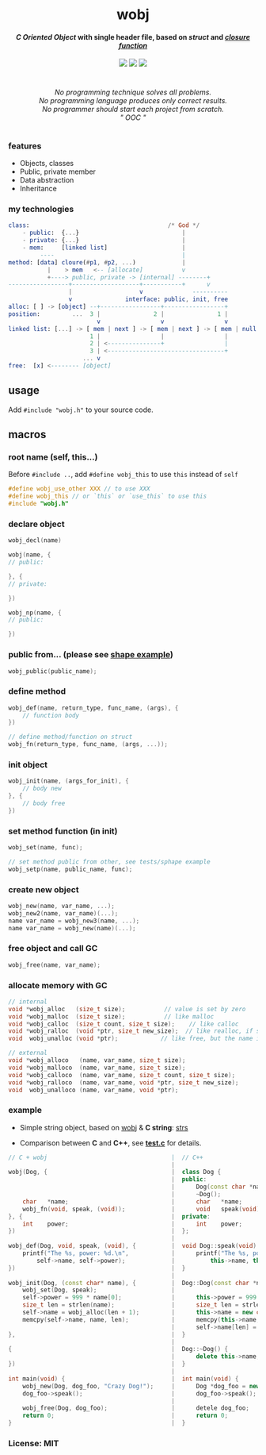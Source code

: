 <p align="center">
    <h1 align="center">wobj</h1>
    <h4 align="center">
        <i>C Oriented Object</i> with single header file, based on <i>struct</i> and <a href="https://github.com/yulon/clofn" target="_blank"><i>closure function</i></a>
    </h4>
    <p align="center">
        <a href="https://travis-ci.org/wy3/wobj" target="_blank"><img src="https://travis-ci.org/wy3/wobj.svg?branch=master"></a>
        <a href="#"><img src="https://img.shields.io/badge/gc-✓-brightgreen.svg"></a>
        <a href="#"><img src="https://img.shields.io/badge/os-cross--platform-blue.svg"></a>
    </p>
    <h1></h1>
    <p align="center">
        <i>No programming technique solves all problems.</i><br>
        <i>No programming language produces only correct results.</i><br>
        <i>No programmer should start each project from scratch.</i><br>
        <i>" OOC "</i>
    </p>
    <h1></h1>
</p>

### features
- Objects, classes
- Public, private member
- Data abstraction
- Inheritance

### my technologies

```elm
class:                                       /* God */
    - public:  {...}                             |
    - private: {...}                             |
    - mem:     [linked list]                     |
         ----                                    |
method: [data] cloure(#p1, #p2, ...)             |
           |    > mem   <-- [allocate]           v
           +----> public, private -> [internal] --------+
-----------------+-------------------+-----------+      v
                 |                   v              ----------
                 v               interface: public, init, free
alloc: [ ] -> [object] --+-----------------+-----------------+
position:         ...  3 |               2 |               1 |
                         v                 v                 v
linked list: [...] -> [ mem | next ] -> [ mem | next ] -> [ mem | null ]
                       1 |                 |                 |
                       2 | <---------------+                 |
                       3 | <---------------------------------+
                     ... v 
free:  [x] <-------- [object]
```

## usage
Add `#include "wobj.h"` to your source code.

## macros

### root name (self, this...)

Before `#include ..`, add `#define wobj_this` to use `this` instead of `self`

```c
#define wobj_use_other XXX // to use XXX
#define wobj_this // or `this` or `use_this` to use this
#include "wobj.h"
```

### declare object

```c
wobj_decl(name)

wobj(name, {
// public:

}, {
// private:

})

wobj_np(name, {
// public:

})
```

### public from... (please see [shape example](https://github.com/small-c/wobj/tree/master/tests/shape))

```c
wobj_public(public_name);
```

### define method

```c
wobj_def(name, return_type, func_name, (args), {
    // function body
})

// define method/function on struct
wobj_fn(return_type, func_name, (args, ...));
```

### init object

```c
wobj_init(name, (args_for_init), {
    // body new
}, {
    // body free
})
```

### set method function (in init)
```c
wobj_set(name, func);

// set method public from other, see tests/sphape example
wobj_setp(name, public_name, func);
```

### create new object
```c
wobj_new(name, var_name, ...);
wobj_new2(name, var_name)(...);
name var_name = wobj_new3(name, ...);
name var_name = wobj_new(name)(...);
```

### free object and call GC

```c
wobj_free(name, var_name);
```

### allocate memory with GC

```c
// internal
void *wobj_alloc   (size_t size);           // value is set by zero
void *wobj_malloc  (size_t size);           // like malloc
void *wobj_calloc  (size_t count, size_t size);    // like calloc
void *wobj_ralloc  (void *ptr, size_t new_size);  // like realloc, if size == 0 then memory would be freed
void  wobj_unalloc (void *ptr);            // like free, but the name is `unalloc`

// external
void *wobj_alloco   (name, var_name, size_t size);
void *wobj_malloco  (name, var_name, size_t size);
void *wobj_calloco  (name, var_name, size_t count, size_t size);
void *wobj_ralloco  (name, var_name, void *ptr, size_t new_size);
void  wobj_unalloco (name, var_name, void *ptr);
```

### example

- Simple string object, based on [wobj](https://github.com/small-c/wobj) & **C string**: [strs](https://github.com/small-c/strs)

- Comparison between **C** and **C++**, see [**test.c**](https://github.com/wy3/wobj/blob/master/tests/test.c) for details.

```c++
// C + wobj                                   |  // C++
                                              |
wobj(Dog, {                                   |  class Dog {
                                              |  public:
                                              |      Dog(const char *name, int weight);
                                              |      ~Dog();
    char   *name;                             |      char   *name;
    wobj_fn(void, speak, (void));             |      void   speak(void);
}, {                                          |  private:
    int    power;                             |      int    power;
})                                            |  };
                                              |
wobj_def(Dog, void, speak, (void), {          |  void Dog::speak(void) {
    printf("The %s, power: %d.\n",            |      printf("The %s, power: %d.\n",
        self->name, self->power);             |          this->name, this->power);
})                                            |  }
                                              |  
wobj_init(Dog, (const char* name), {          |  Dog::Dog(const char *name) {
    wobj_set(Dog, speak);                     |      
    self->power = 999 * name[0];              |      this->power = 999 * name[0];
    size_t len = strlen(name);                |      size_t len = strlen(name);
    self->name = wobj_alloc(len + 1);         |      this->name = new char[len + 1]();
    memcpy(self->name, name, len);            |      memcpy(this->name, name, len);
                                              |      self->name[len] = '\0';
},                                            |  }
                                              |
{                                             |  Dog::~Dog() {
                                              |      delete this->name;
})                                            |  }
                                              |  
int main(void) {                              |  int main(void) {
    wobj_new(Dog, dog_foo, "Crazy Dog!");     |      Dog *dog_foo = new Dog("Crazy Dog!");
    dog_foo->speak();                         |      dog_foo->speak();
                                              |      
    wobj_free(Dog, dog_foo);                  |      detele dog_foo;
    return 0;                                 |      return 0;
}                                             |  }
```

### License: MIT

